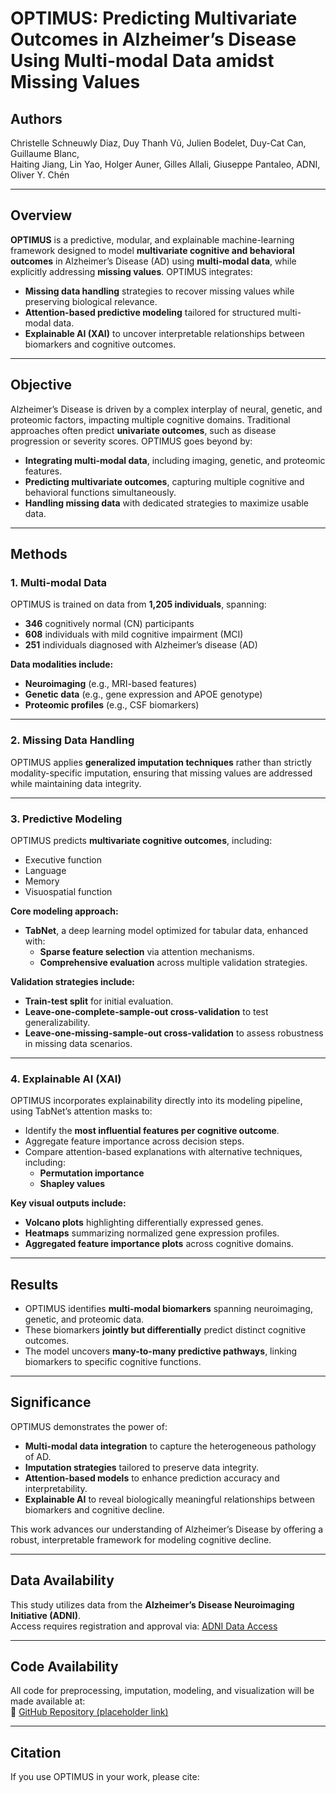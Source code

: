 # OPTIMUS: Predicting Multivariate Outcomes in Alzheimer’s Disease Using Multi-modal Data amidst Missing Values

## Authors
Christelle Schneuwly Diaz, Duy Thanh Vũ, Julien Bodelet, Duy-Cat Can, Guillaume Blanc,  
Haiting Jiang, Lin Yao, Holger Auner, Gilles Allali, Giuseppe Pantaleo, ADNI, Oliver Y. Chén  

---

## Overview
**OPTIMUS** is a predictive, modular, and explainable machine-learning framework designed to model **multivariate cognitive and behavioral outcomes** in Alzheimer’s Disease (AD) using **multi-modal data**, while explicitly addressing **missing values**. OPTIMUS integrates:

- **Missing data handling** strategies to recover missing values while preserving biological relevance.
- **Attention-based predictive modeling** tailored for structured multi-modal data.
- **Explainable AI (XAI)** to uncover interpretable relationships between biomarkers and cognitive outcomes.

---

## Objective
Alzheimer’s Disease is driven by a complex interplay of neural, genetic, and proteomic factors, impacting multiple cognitive domains. Traditional approaches often predict **univariate outcomes**, such as disease progression or severity scores. OPTIMUS goes beyond by:

- **Integrating multi-modal data**, including imaging, genetic, and proteomic features.
- **Predicting multivariate outcomes**, capturing multiple cognitive and behavioral functions simultaneously.
- **Handling missing data** with dedicated strategies to maximize usable data.

---

## Methods

### 1. Multi-modal Data
OPTIMUS is trained on data from **1,205 individuals**, spanning:
- **346** cognitively normal (CN) participants
- **608** individuals with mild cognitive impairment (MCI)
- **251** individuals diagnosed with Alzheimer’s disease (AD)

**Data modalities include:**
- **Neuroimaging** (e.g., MRI-based features)
- **Genetic data** (e.g., gene expression and APOE genotype)
- **Proteomic profiles** (e.g., CSF biomarkers)

---

### 2. Missing Data Handling
OPTIMUS applies **generalized imputation techniques** rather than strictly modality-specific imputation, ensuring that missing values are addressed while maintaining data integrity.

---

### 3. Predictive Modeling
OPTIMUS predicts **multivariate cognitive outcomes**, including:
- Executive function
- Language
- Memory
- Visuospatial function

**Core modeling approach:**
- **TabNet**, a deep learning model optimized for tabular data, enhanced with:
  - **Sparse feature selection** via attention mechanisms.
  - **Comprehensive evaluation** across multiple validation strategies.

**Validation strategies include:**
- **Train-test split** for initial evaluation.
- **Leave-one-complete-sample-out cross-validation** to test generalizability.
- **Leave-one-missing-sample-out cross-validation** to assess robustness in missing data scenarios.

---

### 4. Explainable AI (XAI)
OPTIMUS incorporates explainability directly into its modeling pipeline, using TabNet’s attention masks to:
- Identify the **most influential features per cognitive outcome**.
- Aggregate feature importance across decision steps.
- Compare attention-based explanations with alternative techniques, including:
  - **Permutation importance**
  - **Shapley values**

**Key visual outputs include:**
- **Volcano plots** highlighting differentially expressed genes.
- **Heatmaps** summarizing normalized gene expression profiles.
- **Aggregated feature importance plots** across cognitive domains.

---

## Results
- OPTIMUS identifies **multi-modal biomarkers** spanning neuroimaging, genetic, and proteomic data.
- These biomarkers **jointly but differentially** predict distinct cognitive outcomes.
- The model uncovers **many-to-many predictive pathways**, linking biomarkers to specific cognitive functions.

---

## Significance
OPTIMUS demonstrates the power of:
- **Multi-modal data integration** to capture the heterogeneous pathology of AD.
- **Imputation strategies** tailored to preserve data integrity.
- **Attention-based models** to enhance prediction accuracy and interpretability.
- **Explainable AI** to reveal biologically meaningful relationships between biomarkers and cognitive decline.

This work advances our understanding of Alzheimer’s Disease by offering a robust, interpretable framework for modeling cognitive decline.

---

## Data Availability
This study utilizes data from the **Alzheimer’s Disease Neuroimaging Initiative (ADNI)**.  
Access requires registration and approval via: [ADNI Data Access](https://adni.loni.usc.edu)

---

## Code Availability
All code for preprocessing, imputation, modeling, and visualization will be made available at:  
🔗 [GitHub Repository (placeholder link)](https://github.com/your-repo-link-here)

---

## Citation
If you use OPTIMUS in your work, please cite:


